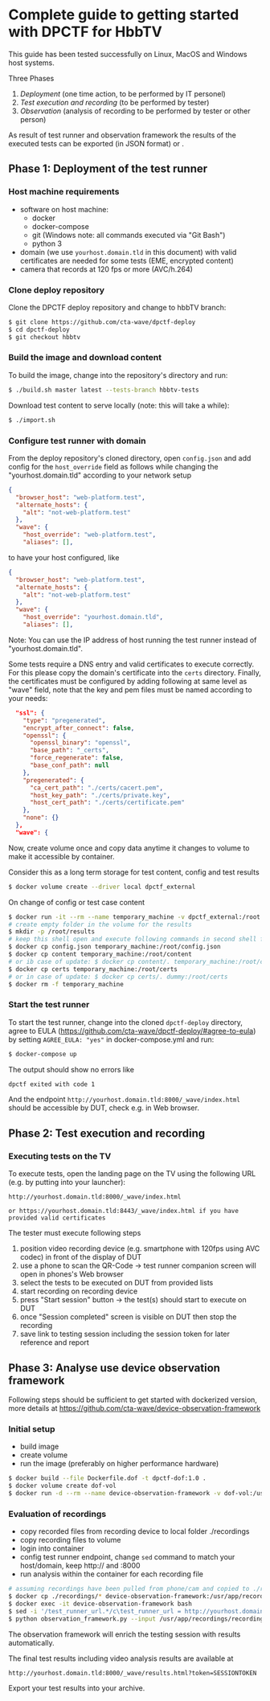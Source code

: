 # Complete guide to getting started with DPCTF for HbbTV

This guide has been tested successfully on Linux, MacOS and Windows host systems.

Three Phases
1. *Deployment* (one time action, to be performed by IT personel)
2. *Test execution and recording* (to be performed by tester)
3. *Observation* (analysis of recording to be performed by tester or other person)

As result of test runner and observation framework the results of the executed tests can be exported (in JSON format) or . 
## Phase 1: Deployment of the test runner

### Host machine requirements

- software on host machine:
  - docker
  - docker-compose
  - git (Windows note: all commands executed via "Git Bash")
  - python 3
- domain (we use `yourhost.domain.tld` in this document) with valid certificates are needed for some tests (EME, encrypted content)
- camera that records at 120 fps or more (AVC/h.264)

### Clone deploy repository

Clone the DPCTF deploy repository and change to hbbTV branch:

```sh
$ git clone https://github.com/cta-wave/dpctf-deploy
$ cd dpctf-deploy
$ git checkout hbbtv
```

### Build the image and download content

To build the image, change into the repository's directory and run:

```sh
$ ./build.sh master latest --tests-branch hbbtv-tests
```

Download test content to serve locally (note: this will take a while):

```sh
$ ./import.sh
```

### Configure test runner with domain

From the deploy repository's cloned directory, open `config.json` and add config for the `host_override` field as follows while changing the "yourhost.domain.tld" according to your network setup

```json
{
  "browser_host": "web-platform.test",
  "alternate_hosts": {
    "alt": "not-web-platform.test"
  },
  "wave": {
    "host_override": "web-platform.test",
    "aliases": [],
```

to have your host configured, like

```json
{
  "browser_host": "web-platform.test",
  "alternate_hosts": {
    "alt": "not-web-platform.test"
  },
  "wave": {
    "host_override": "yourhost.domain.tld",
    "aliases": [],
```

Note: You can use the IP address of host running the test runner instead of "yourhost.domain.tld". 

Some tests require a DNS entry and valid certificates to execute correctly. For this please copy the domain's certificate into the `certs` directory. Finally, the certificates must be configured by adding following at same level as "wave" field, note that the key and pem files must be named according to your needs:
```json
  "ssl": {
    "type": "pregenerated",
    "encrypt_after_connect": false,
    "openssl": {
      "openssl_binary": "openssl",
      "base_path": "_certs",
      "force_regenerate": false,
      "base_conf_path": null
    },
    "pregenerated": {
      "ca_cert_path": "./certs/cacert.pem",
      "host_key_path": "./certs/private.key",
      "host_cert_path": "./certs/certificate.pem"
    },
    "none": {}
  },
  "wave": {
```

Now, create volume once and copy data anytime it changes to volume to make it accessible by container.

Consider this as a long term storage for test content, config and test results
```sh
$ docker volume create --driver local dpctf_external
```

On change of config or test case content
```sh
$ docker run -it --rm --name temporary_machine -v dpctf_external:/root alpine sh
# create empty folder in the volume for the results
$ mkdir -p /root/results
# keep this shell open and execute following commands in second shell from ./dpctf-deploy location
$ docker cp config.json temporary_machine:/root/config.json
$ docker cp content temporary_machine:/root/content
# or ib case of update: $ docker cp content/. temporary_machine:/root/content
$ docker cp certs temporary_machine:/root/certs
# or in case of update: $ docker cp certs/. dummy:/root/certs
$ docker rm -f temporary_machine
```

### Start the test runner

To start the test runner, change into the cloned `dpctf-deploy` directory, agree to EULA (https://github.com/cta-wave/dpctf-deploy/#agree-to-eula) by setting `AGREE_EULA: "yes"` in docker-compose.yml and run:

```sh
$ docker-compose up
```

The output should show no errors like 
```sh
dpctf exited with code 1
```

And the endpoint `http://yourhost.domain.tld:8000/_wave/index.html` should be accessible by DUT, check e.g. in Web browser.


## Phase 2: Test execution and recording

### Executing tests on the TV

To execute tests, open the landing page on the TV using the following URL (e.g. by putting into your launcher): 

```
http://yourhost.domain.tld:8000/_wave/index.html

or https://yourhost.domain.tld:8443/_wave/index.html if you have provided valid certificates
```

The tester must execute following steps

1. position video recording device (e.g. smartphone with 120fps using AVC codec) in front of the display of DUT
2. use a phone to scan the QR-Code -> test runner companion screen will open in phones's Web browser
3. select the tests to be executed on DUT from provided lists
4. start recording on recording device
5. press "Start session" button -> the test(s) should start to execute on DUT
6. once "Session completed" screen is visible on DUT then stop the recording
7. save link to testing session including the session token for later reference and report

## Phase 3: Analyse use device observation framework

Following steps should be sufficient to get started with dockerized version, more details at https://github.com/cta-wave/device-observation-framework

### Initial setup

* build image
* create volume
* run the image (preferably on higher performance hardware)
```sh
$ docker build --file Dockerfile.dof -t dpctf-dof:1.0 .
$ docker volume create dof-vol
$ docker run -d --rm --name device-observation-framework -v dof-vol:/usr/app/recordings dpctf-dof:1.0 tail -f /dev/null
```

### Evaluation of recordings

* copy recorded files from recording device to local folder ./recordings
* copy recording files to volume
* login into container
* config test runner endpoint, change `sed` command to match your host/domain, keep http:// and :8000
* run analysis within the container for each recording file
```sh
# assuming recordings have been pulled from phone/cam and copied to ./recordings
$ docker cp ./recordings/* device-observation-framework:/usr/app/recordings
$ docker exec -it device-observation-framework bash
$ sed -i '/test_runner_url.*/c\test_runner_url = http://yourhost.domain.tld:8000' config.ini
$ python observation_framework.py --input /usr/app/recordings/recording1.mp4
```

The observation framework will enrich the testing session with results automatically.

The final test results including video analysis results are available at 
```
http://yourhost.domain.tld:8000/_wave/results.html?token=SESSIONTOKEN
```

Export your test results into your archive.
